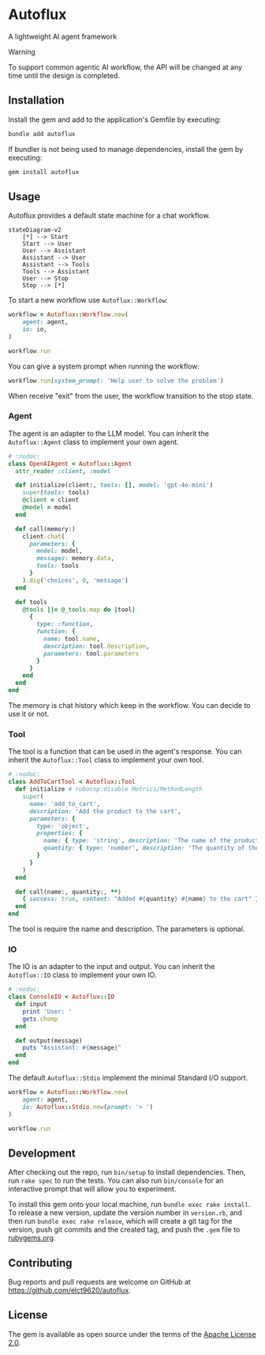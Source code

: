 Autoflux
===

A lightweight AI agent framework

> [!WARNING]
> To support common agentic AI workflow, the API will be changed at any time until the design is completed.

## Installation

Install the gem and add to the application's Gemfile by executing:

```bash
bundle add autoflux
```

If bundler is not being used to manage dependencies, install the gem by executing:

```bash
gem install autoflux
```

## Usage

Autoflux provides a default state machine for a chat workflow.

```mermaid
stateDiagram-v2
    [*] --> Start
    Start --> User
    User --> Assistant
    Assistant --> User
    Assistant --> Tools
    Tools --> Assistant
    User --> Stop
    Stop --> [*]
```

To start a new workflow use `Autoflux::Workflow`:

```ruby
workflow = Autoflux::Workflow.new(
    agent: agent,
    io: io,
)

workflow.run
```

You can give a system prompt when running the workflow:

```ruby
workflow.run(system_prompt: 'Help user to solve the problem')
```

When receive "exit" from the user, the workflow transition to the stop state.

### Agent

The agent is an adapter to the LLM model. You can inherit the `Autoflux::Agent` class to implement your own agent.

```ruby
# :nodoc:
class OpenAIAgent < Autoflux::Agent
  attr_reader :client, :model

  def initialize(client:, tools: [], model: 'gpt-4o-mini')
    super(tools: tools)
    @client = client
    @model = model
  end

  def call(memory:)
    client.chat(
      parameters: {
        model: model,
        messages: memory.data,
        tools: tools
      }
    ).dig('choices', 0, 'message')
  end

  def tools
    @tools ||= @_tools.map do |tool|
      {
        type: :function,
        function: {
          name: tool.name,
          description: tool.description,
          parameters: tool.parameters
        }
      }
    end
  end
end
```

The memory is chat history which keep in the workflow. You can decide to use it or not.

### Tool

The tool is a function that can be used in the agent's response. You can inherit the `Autoflux::Tool` class to implement your own tool.

```ruby
# :nodoc:
class AddToCartTool < Autoflux::Tool
  def initialize # rubocop:disable Metrics/MethodLength
    super(
      name: 'add_to_cart',
      description: 'Add the product to the cart',
      parameters: {
        type: 'object',
        properties: {
          name: { type: 'string', description: 'The name of the product' },
          quantity: { type: 'number', description: 'The quantity of the product' }
        }
      }
    )
  end

  def call(name:, quantity:, **)
    { success: true, content: "Added #{quantity} #{name} to the cart" }
  end
end
```

The tool is require the name and description. The parameters is optional.

### IO

The IO is an adapter to the input and output. You can inherit the `Autoflux::IO` class to implement your own IO.

```ruby
# :nodoc:
class ConsoleIO < Autoflux::IO
  def input
    print 'User: '
    gets.chomp
  end

  def output(message)
    puts "Assistant: #{message}"
  end
end
```

The default `Autoflux::Stdio` implement the minimal Standard I/O support.

```ruby
workflow = Autoflux::Workflow.new(
    agent: agent,
    io: Autoflux::Stdio.new(prompt: '> ')
)

workflow.run
```

## Development

After checking out the repo, run `bin/setup` to install dependencies. Then, run `rake spec` to run the tests. You can also run `bin/console` for an interactive prompt that will allow you to experiment.

To install this gem onto your local machine, run `bundle exec rake install`. To release a new version, update the version number in `version.rb`, and then run `bundle exec rake release`, which will create a git tag for the version, push git commits and the created tag, and push the `.gem` file to [rubygems.org](https://rubygems.org).

## Contributing

Bug reports and pull requests are welcome on GitHub at https://github.com/elct9620/autoflux.

## License

The gem is available as open source under the terms of the [Apache License 2.0](https://opensource.org/licenses/Apache-2.0).
